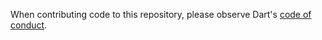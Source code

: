 When contributing code to this repository, please observe
Dart's [code of conduct](https://www.dartlang.org/code-of-conduct).
